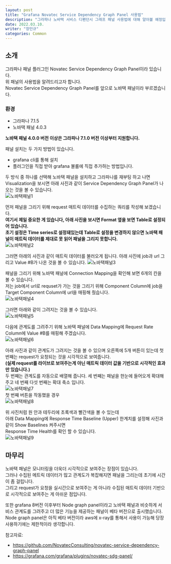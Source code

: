 ```yaml
---
layout: post
title: "Grafana Novatec Service Dependency Graph Panel 사용법"
description: "그라파나 노바택 서비스 디펜던시 그래프 패널 사용법에 대해 알아볼 예정입니다."
date: 2022.03.10.
writer: "장민규"
categories: Common
---
```


## 소개

그라파나 패널 플러그인 Novatec Service Dependency Graph Panel이라 있습니다.  
위 패널의 사용법을 알려드리고자 합니다.  
Novatec Service Dependency Graph Panel를 앞으로 노바택 패널이라 부르겠습니다.

### 환경

- 그라파나 7.1.5
- 노바택 패널 4.0.3

**노바택 패널 4.0.0 버전 이상은 그라파나 7.1.0 버전 이상부터 지원합니다.**

패널 설치는 두 가지 방법이 있습니다.

- grafana cli를 통해 설치
- 플러그인을 직접 받아 grafana 불륨에 직접 추가하는 방법입니다.

두 방식 중 하나를 선택해 노바택 패널을 설치하고 그라파나를 재부팅 하고 나면  
Visualization을 보시면 아래 사진과 같이 Service Dependency Graph Panel가 나오는 것을 볼 수 있습니다.  
![노바택패널1](/images/2022-03-10-Grafana-Novatec-Plugin/1.PNG)

먼저 패널을 그리기 위해 request 매트릭 데이터를 수집하는 쿼리를 작성해 보겠습니다.  
**여기서 제일 중요한 게 있습니다, 아래 사진을 보시면 Format 옆을 보면 Table로 설정되어 있습니다.  
초기 설정은 Time series로 설정돼있는데 Table로 설정을 변경하지 않으면 노바택 패널이 매트릭 데이터를 제대로 못 읽어
패널을 그리지 못합니다.**  
![노바택패널2](/images/2022-03-10-Grafana-Novatec-Plugin/6.PNG)

그러면 아래의 사진과 같이 매트릭 데이터를 불러오게 됩니다.
아래 사진에 job과 url 그리고 Value #B가 나온 것을 볼 수 있습니다.
![노바택패널3](/images/2022-03-10-Grafana-Novatec-Plugin/7.PNG)

패널을 그리기 위해 노바택 패널에 Connection Mapping을 확인해 보면 6개의 칸을 볼 수 있습니다.  
저는 job에서 url로 requset가 가는 것을 그리기 위해 Component Column에 job을 Target Component Column에 url을 매핑해 줬습니다.  
![노바택패널4](/images/2022-03-10-Grafana-Novatec-Plugin/2.PNG)

그러면 아래와 같이 그려지는 것을 볼 수 있습니다.  
![노바택패널5](/images/2022-03-10-Grafana-Novatec-Plugin/10.PNG)

다음에 관계도를 그려주기 위해 노바택 패널에 Data Mapping에
Request Rate Column에 Value #B를 매핑해 주겠습니다.  
![노바택패널6](/images/2022-03-10-Grafana-Novatec-Plugin/3.PNG)

아래 사진과 같이 관계도가 그려지는 것을 볼 수 있으며
오른쪽에 5개 버튼이 있는데 첫 번째는 request가 요청되는 것을 시각적으로 보여줍니다.  
**(실제 request를 라이브로 보여주는게 아닌 매트릭 데이터 값을 기반으로 시각적인 효과만 있습니다.)**  
두 번째는 관계도를 자동으로 배열해 줍니다.
세 번째는 패널을 한눈에 들어오게 확대해주고 네 번째 다섯 번째는 확대 축소 입니다.  
![노바택패널7](/images/2022-03-10-Grafana-Novatec-Plugin/8.PNG)  
첫 번째 버튼을 작동했을 경우  
![노바택패널8](/images/2022-03-10-Grafana-Novatec-Plugin/9.PNG)

위 사진처럼 원 안과 테두리에 초록색과 빨간색을 볼 수 있는데  
아래 Data Mapping에 Response Time Baseline (Upper) 한계치를 설정해 사진과 같이 Show Baselines 켜주시면  
Response Time Health를 확인 할 수 있습니다.  
![노바택패널9](/images/2022-03-10-Grafana-Novatec-Plugin/4.PNG)

## 마무리

노바택 패널은 모니터링을 더욱더 시각적으로 보여주는 장점이 있습니다.  
그러나 수집된 메트릭 데이터가 많고 관계도가 복잡해지면 패널을 그리는데 초기에 시간이 좀 걸립니다.  
그리고 request가 요청을 실시간으로 보여주는 게 아니라 수집된 매트릭 데이터 기반으로 시각적으로 보여주는 게 아쉬운 점입니다.

또한 grafana 8버전 이후부터 Node graph panel이라고 노바택 패널과 비슷하게
서비스 관계도를 그려주고 더 많은 기능을 제공하는 패널이 베타 버전으로 출시했습니다.  
Node graph panel은 아직 베타 버전이라 aws에 x-ray를 통해서 사용이 가능해 당장 사용하기에는 제한적이라 생각합니다.

참고자료:
- https://github.com/NovatecConsulting/novatec-service-dependency-graph-panel
- https://grafana.com/grafana/plugins/novatec-sdg-panel/

